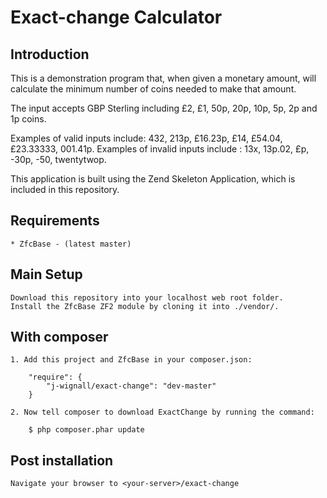Exact-change Calculator
=======================

Introduction
------------
This is a demonstration program that, when given a monetary amount, will
calculate the minimum number of coins needed to make that amount.

The input accepts GBP Sterling including £2, £1, 50p, 20p, 10p, 5p, 2p and 1p coins.

Examples of valid inputs include: 432, 213p, £16.23p, £14, £54.04, £23.33333, 001.41p.
Examples of invalid inputs include : 13x, 13p.02, £p, -30p, -50, twentytwop.

This application is built using the Zend Skeleton Application, which is included
in this repository.


Requirements
------------
    * ZfcBase - (latest master)


Main Setup
----------

    Download this repository into your localhost web root folder.
    Install the ZfcBase ZF2 module by cloning it into ./vendor/.


With composer
-------------

    1. Add this project and ZfcBase in your composer.json:

        "require": {
            "j-wignall/exact-change": "dev-master"
        }

    2. Now tell composer to download ExactChange by running the command:

        $ php composer.phar update

Post installation
-----------------

    Navigate your browser to <your-server>/exact-change

